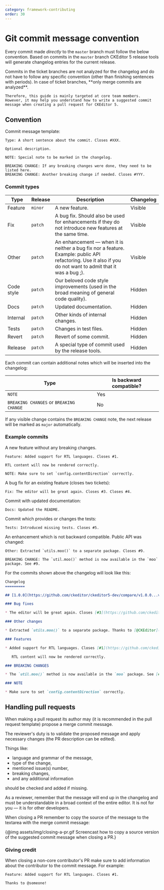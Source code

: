```yaml
---
category: framework-contributing
order: 30
---
```


# Git commit message convention

Every commit made *directly* to the `master` branch must follow the below convention. Based on commits in the `master` branch CKEditor 5 release tools will generate changelog entries for the current release.

<info-box>
	Commits in the ticket branches are not analyzed for the changelog and do not have to follow any specific convention (other than finishing sentences with periods). In case of ticket branches, **only merge commits are analyzed**.

	Therefore, this guide is mainly targeted at core team members. However, it may help you understand how to write a suggested commit message when creating a pull request for CKEditor 5.
</info-box>

## Convention

Commit message template:

```
Type: A short sentence about the commit. Closes #XXX.

Optional description.

NOTE: Special note to be marked in the changelog.

BREAKING CHANGE: If any breaking changes were done, they need to be listed here.
BREAKING CHANGE: Another breaking change if needed. Closes #YYY.
```

### Commit types

| Type | Release | Description | Changelog |
| --- | --- | --- | --- |
| Feature | `minor` | A new feature. | Visible |
| Fix | `patch` | A bug fix. Should also be used for enhancements if they do not introduce new features at the same time. | Visible |
| Other | `patch` | An enhancement &mdash; when it is neither a bug fix nor a feature. Example: public API refactoring. Use it also if you do not want to admit that it was a bug ;). | Visible |
| Code style | `patch` | Our beloved code style improvements (used in the broad meaning of general code quality). | Hidden |
| Docs | `patch` | Updated documentation. | Hidden |
| Internal | `patch` | Other kinds of internal changes. | Hidden |
| Tests | `patch` | Changes in test files. | Hidden |
| Revert | `patch` | Revert of some commit. | Hidden |
| Release | `patch` | A special type of commit used by the release tools. | Hidden |

Each commit can contain additional notes which will be inserted into the changelog:

| Type | Is backward compatible? |
| --- | --- |
| `NOTE` | Yes |
| `BREAKING CHANGES` or `BREAKING CHANGE` | No |

If any visible change contains the `BREAKING CHANGE` note, the next release will be marked as `major` automatically.

### Example commits

A new feature without any breaking changes.

```
Feature: Added support for RTL languages. Closes #1.

RTL content will now be rendered correctly.

NOTE: Make sure to set `config.contentDirection` correctly.
```

A bug fix for an existing feature (closes two tickets):

```
Fix: The editor will be great again. Closes #3. Closes #4.
```

Commit with updated documentation:

```
Docs: Updated the README.
```

Commit which provides or changes the tests:

```
Tests: Introduced missing tests. Closes #5.
```

An enhancement which is not backward compatible. Public API was changed:

```
Other: Extracted `utils.moo()` to a separate package. Closes #9.

BREAKING CHANGE: The `util.moo()` method is now available in the `moo` package. See #9.
```

For the commits shown above the changelog will look like this:

```md
Changelog
=========

## [1.0.0](https://github.com/ckeditor/ckeditor5-dev/compare/v1.0.0...v0.0.1) (2017-01-04)

### Bug fixes

* The editor will be great again. Closes [#3](https://github.com/ckeditor/ckeditor5-dev/issue/3). Closes [#4](https://github.com/ckeditor/ckeditor5-dev/issue/4). ([a0b4ce8](https://github.com/ckeditor/ckeditor5-dev/commit/a0b4ce8))

### Other changes

* Extracted `utils.moo()` to a separate package. Thanks to [@CKEditor](https://github.com/CKEditor). ([e8cc04f](https://github.com/ckeditor/ckeditor5-dev/commit/e8cc04f))

### Features

* Added support for RTL languages. Closes [#1](https://github.com/ckeditor/ckeditor5-dev/issue/1). ([adc59ed](https://github.com/ckeditor/ckeditor5-dev/commit/adc59ed))

   RTL content will now be rendered correctly.

### BREAKING CHANGES

* The `util.moo()` method is now available in the `moo` package. See [#9](https://github.com/ckeditor/ckeditor5-dev/issue/9).

### NOTE

* Make sure to set `config.contentDirection` correctly.
```

## Handling pull requests

When making a pull request its author may (it is recommended in the pull request template) propose a merge commit message.

The reviewer's duty is to validate the proposed message and apply necessary changes (the PR description can be edited).

Things like:

* language and grammar of the message,
* type of the change,
* mentioned issue(s) number,
* breaking changes,
* and any additional information

should be checked and added if missing.

As a reviewer, remember that the message will end up in the changelog and must be understandable in a broad context of the entire editor. It is not for you &mdash; it is for other developers.

When closing a PR remember to copy the source of the message to the textarea with the merge commit message:

{@img assets/img/closing-a-pr.gif Screencast how to copy a source version of the suggested commit message when closing a PR.}

### Giving credit

When closing a non-core contributor's PR make sure to add information about the contributor to the commit message. For example:

```
Feature: Added support for RTL languages. Closes #1.

Thanks to @someone!
```
